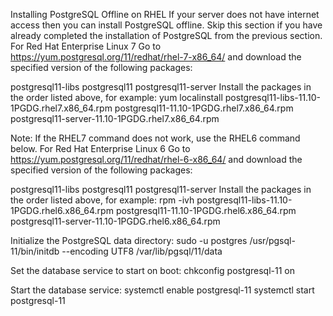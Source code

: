Installing PostgreSQL Offline on RHEL
If your server does not have internet access then you can install PostgreSQL offline. Skip this section if you have already completed the installation of PostgreSQL from the previous section.
For Red Hat Enterprise Linux 7
Go to https://yum.postgresql.org/11/redhat/rhel-7-x86_64/ and download the specified version of the following packages:

postgresql11-libs
postgresql11
postgresql11-server
Install the packages in the order listed above, for example:
yum localinstall postgresql11-libs-11.10-1PGDG.rhel7.x86_64.rpm postgresql11-11.10-1PGDG.rhel7.x86_64.rpm postgresql11-server-11.10-1PGDG.rhel7.x86_64.rpm

Note: If the RHEL7 command does not work, use the RHEL6 command below.
For Red Hat Enterprise Linux 6
Go to https://yum.postgresql.org/11/redhat/rhel-6-x86_64/ and download the specified version of the following packages:

postgresql11-libs
postgresql11
postgresql11-server
Install the packages in the order listed above, for example:
rpm -ivh postgresql11-libs-11.10-1PGDG.rhel6.x86_64.rpm postgresql11-11.10-1PGDG.rhel6.x86_64.rpm postgresql11-server-11.10-1PGDG.rhel6.x86_64.rpm


Initialize the PostgreSQL data directory:
sudo -u postgres /usr/pgsql-11/bin/initdb --encoding UTF8 /var/lib/pgsql/11/data

Set the database service to start on boot: chkconfig postgresql-11 on

Start the database service:
systemctl enable postgresql-11
systemctl start postgresql-11